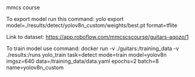 mmcs course

To export model run this command:
yolo export model=./results/detect/yolov8n_custom/weights/best.pt format=tflite

Link to dataset:
https://app.roboflow.com/mmcscscourse/guitars-aqozo/1


To train model use command:
 docker run -v ./guitars:/training_data -v ./results:/runs  yolo_train task=detect mode=train model=yolov8n imgsz=640 data=/training_data/data.yaml epochs=2  batch=8 name=yolov8n_custom